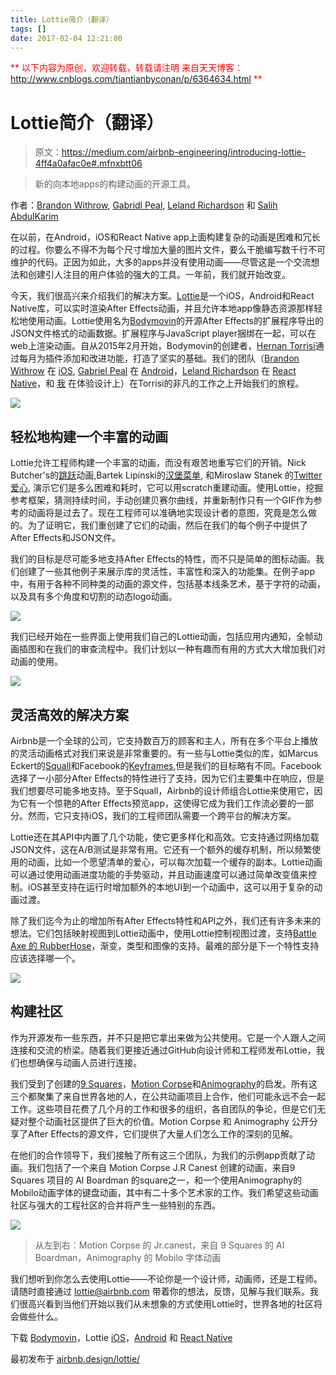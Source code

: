 ```yaml
---
title: Lottie简介（翻译）
tags: []
date: 2017-02-04 12:21:00
---
```


<font color="#ff0000">**
以下内容为原创，欢迎转载，转载请注明
来自天天博客：<http://www.cnblogs.com/tiantianbyconan/p/6364634.html>
**</font>

# Lottie简介（翻译）

> 原文：<https://medium.com/airbnb-engineering/introducing-lottie-4ff4a0afac0e#.mfnxbtt06>

> 新的向本地apps的构建动画的开源工具。

作者：[Brandon Withrow](http://github.com/buba447), [Gabridl Peal](https://twitter.com/gpeal8), [Leland Richardson](https://twitter.com/intelligibabble) 和 [Salih AbdulKarim](https://twitter.com/therealsalih?lang=en)

在以前，在Android，iOS和React Native app上面构建复杂的动画是困难和冗长的过程。你要么不得不为每个尺寸增加大量的图片文件，要么干脆编写数千行不可维护的代码。正因为如此，大多的apps并没有使用动画——尽管这是一个交流想法和创建引人注目的用户体验的强大的工具。一年前，我们就开始改变。

<!-- more -->

今天，我们很高兴来介绍我们的解决方案。[Lottie](http://airbnb.design/lottie/)是一个iOS，Android和React Native库，可以实时渲染After Effects动画，并且允许本地app像静态资源那样轻松地使用动画。Lottie使用名为[Bodymovin](https://github.com/bodymovin/bodymovin)的开源After Effects的扩展程序导出的JSON文件格式的动画数据。扩展程序与JavaScript player捆绑在一起，可以在web上渲染动画。自从2015年2月开始，Bodymovin的创建者，[Hernan Torrisi](https://twitter.com/airnanan)通过每月为插件添加和改进功能，打造了坚实的基础。我们的团队（[Brandon Withrow](http://github.com/buba447) 在 [iOS](https://github.com/airbnb/lottie-ios), [Gabriel Peal](https://twitter.com/gpeal8) 在 [Android](https://github.com/airbnb/lottie-android)，[Leland Richardson](https://twitter.com/intelligibabble) 在 [React Native](https://github.com/airbnb/lottie-react-native)，和 [我](http://www.salih.tv/) 在体验设计上）在Torrisi的非凡的工作之上开始我们的旅程。

![](https://github.com/airbnb/lottie-android/raw/master/gifs/Example1.gif)

## 轻松地构建一个丰富的动画

Lottie允许工程师构建一个丰富的动画，而没有艰苦地重写它们的开销。Nick Butcher's的[跳跃](https://medium.com/google-developers/animation-jump-through-861f4f5b3de4#.xlw1n2u2d)动画,Bartek Lipinski的[汉堡菜单](https://android.jlelse.eu/animatedvectordrawablecompat-3d9568727c53#.fmiujhcdj), 和Miroslaw Stanek 的[Twitter爱心](http://frogermcs.github.io/twitters-like-animation-in-android-alternative/), 演示它们是多么困难和耗时，它可以用scratch重建动画。使用Lottie，挖掘参考框架，猜测持续时间，手动创建贝赛尔曲线，并重新制作只有一个GIF作为参考的动画将是过去了。现在工程师可以准确地实现设计者的意图，究竟是怎么做的。为了证明它，我们重创建了它们的动画，然后在我们的每个例子中提供了After Effects和JSON文件。

我们的目标是尽可能多地支持After Effects的特性，而不只是简单的图标动画。我们创建了一些其他例子来展示库的灵活性，丰富性和深入的功能集。在例子app中，有用于各种不同种类的动画的源文件，包括基本线条艺术，基于字符的动画，以及具有多个角度和切割的动态logo动画。

![](https://github.com/airbnb/lottie-android/raw/master/gifs/Example2.gif)

我们已经开始在一些界面上使用我们自己的Lottie动画，包括应用内通知，全帧动画插图和在我们的审查流程中。我们计划以一种有趣而有用的方式大大增加我们对动画的使用。

![](https://github.com/airbnb/lottie-android/raw/master/gifs/Example3.gif)

## 灵活高效的解决方案

Airbnb是一个全球的公司，它支持数百万的顾客和主人，所有在多个平台上播放的灵活动画格式对我们来说是非常重要的。有一些与Lottie类似的库，如Marcus Eckert的[Squall](http://www.marcuseckert.com/squall/)和Facebook的[Keyframes](https://github.com/facebookincubator/Keyframes),但是我们的目标略有不同。Facebook选择了一小部分After Effects的特性进行了支持，因为它们主要集中在响应，但是我们想要尽可能多地支持。至于Squall，Airbnb的设计师组合Lottie来使用它，因为它有一个惊艳的After Effects预览app，这使得它成为我们工作流必要的一部分。然而，它只支持iOS，我们的工程师团队需要一个跨平台的解决方案。

Lottie还在其API中内置了几个功能，使它更多样化和高效。它支持通过网络加载JSON文件，这在A/B测试是非常有用。它还有一个额外的缓存机制，所以频繁使用的动画，比如一个愿望清单的爱心，可以每次加载一个缓存的副本。Lottie动画可以通过使用动画进度功能的手势驱动，并且动画速度可以通过简单改变值来控制。iOS甚至支持在运行时增加额外的本地UI到一个动画中，这可以用于复杂的动画过渡。

除了我们迄今为止的增加所有After Effects特性和API之外，我们还有许多未来的想法。它们包括映射视图到Lottie动画中，使用Lottie控制视图过渡，支持[Battle Axe 的 RubberHose](http://www.battleaxe.co/rubberhose/)，渐变，类型和图像的支持。最难的部分是下一个特性支持应该选择哪一个。

![](https://cdn-images-1.medium.com/max/2000/1*bZbrDT3NGJDw8LoIy3L3mQ.png)

## 构建社区

作为开源发布一些东西，并不只是把它拿出来做为公共使用。它是一个人跟人之间连接和交流的桥梁。随着我们更接近通过GitHub向设计师和工程师发布Lottie，我们也想确保与动画人员进行连接。

我们受到了创建的[9 Squares](http://9-squares.tumblr.com/)，[Motion Corpse](https://motioncorpse.tumblr.com/)和[Animography](https://animography.net/products/mobilo)的启发。所有这三个都聚集了来自世界各地的人，在公共动画项目上合作，他们可能永远不会一起工作。这些项目花费了几个月的工作和很多的组织，各自团队的争论，但是它们无疑对整个动画社区提供了巨大的价值。Motion Corpse 和 Animography 公开分享了After Effects的源文件，它们提供了大量人们怎么工作的深刻的见解。

在他们的合作领导下，我们接触了所有这三个团队，为我们的示例app贡献了动画。我们包括了一个来自 Motion Corpse J.R Canest 创建的动画，来自9 Squares 项目的 Al Boardman 的square之一，和一个使用Animography的Mobilo动画字体的键盘动画，其中有二十多个艺术家的工作。我们希望这些动画社区与强大的工程社区的合并将产生一些特别的东西。

![](https://github.com/airbnb/lottie-android/raw/master/gifs/Community%202_3.gif)

> 从左到右：Motion Corpse 的 Jr.canest，来自 9 Squares 的 AI Boardman，Animography 的 Mobilo 字体动画

我们想听到你怎么去使用Lottie——不论你是一个设计师，动画师，还是工程师。请随时直接通过 lottie@airbnb.com 带着你的想法，反馈，见解与我们联系。我们很高兴看到当他们开始以我们从未想象的方式使用Lottie时，世界各地的社区将会做些什么。

下载 [Bodymovin](https://github.com/bodymovin/bodymovin)，Lottie [iOS](https://github.com/airbnb/lottie-ios)，[Android](https://github.com/airbnb/lottie-android) 和 [React Native](https://github.com/airbnb/lottie-react-native)

最初发布于 [airbnb.design/lottie/](http://airbnb.design/lottie/)


